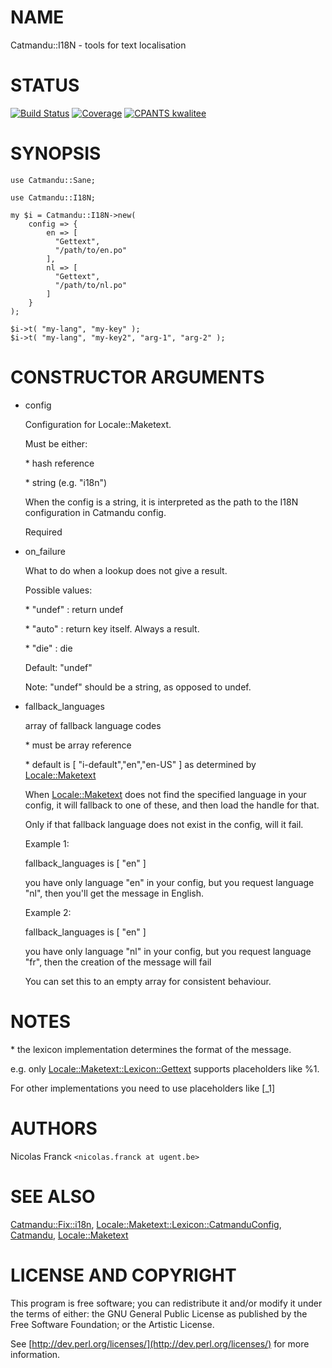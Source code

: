 # NAME

Catmandu::I18N - tools for text localisation

# STATUS

[![Build Status](https://travis-ci.org/LibreCat/Catmandu-I18N.svg?branch=master)](https://travis-ci.org/LibreCat/Catmandu-I18N)
[![Coverage](https://coveralls.io/repos/LibreCat/Catmandu-I18N/badge.png?branch=master)](https://coveralls.io/r/LibreCat/Catmandu-I18N)
[![CPANTS kwalitee](https://cpants.cpanauthors.org/dist/Catmandu-I18N.png)](https://cpants.cpanauthors.org/dist/Catmandu-I18N)

# SYNOPSIS

    use Catmandu::Sane;

    use Catmandu::I18N;

    my $i = Catmandu::I18N->new(
        config => {
            en => [
              "Gettext",
              "/path/to/en.po"
            ],
            nl => [
              "Gettext",
              "/path/to/nl.po"
            ]
        }
    );

    $i->t( "my-lang", "my-key" );
    $i->t( "my-lang", "my-key2", "arg-1", "arg-2" );

# CONSTRUCTOR ARGUMENTS

- config

    Configuration for Locale::Maketext.

    Must be either:

    \* hash reference

    \* string (e.g. "i18n")

    When the config is a string, it is interpreted as the path to the I18N configuration in Catmandu config.

    Required

- on\_failure

    What to do when a lookup does not give a result.

    Possible values:

    \* "undef" : return undef

    \* "auto" : return key itself. Always a result.

    \* "die" : die

    Default: "undef"

    Note: "undef" should be a string, as opposed to undef.

- fallback\_languages

    array of fallback language codes

    \* must be array reference

    \* default is \[ "i-default","en","en-US" \] as determined by [Locale::Maketext](https://metacpan.org/pod/Locale::Maketext)

    When [Locale::Maketext](https://metacpan.org/pod/Locale::Maketext) does not find the specified language in your config, it
    will fallback to one of these, and then load the handle for that.

    Only if that fallback language does not exist in the config, will it fail.

    Example 1:

    fallback\_languages is \[ "en" \]

    you have only language "en" in your config, but you request language "nl",
    then you'll get the message in English.

    Example 2:

    fallback\_languages is \[ "en" \]

    you have only language "nl" in your config, but you request language "fr",
    then the creation of the message will fail

    You can set this to an empty array for consistent behaviour.

# NOTES

\* the lexicon implementation determines the format of the message.

e.g. only [Locale::Maketext::Lexicon::Gettext](https://metacpan.org/pod/Locale::Maketext::Lexicon::Gettext) supports placeholders like %1.

For other implementations you need to use placeholders like \[\_1\]

# AUTHORS

Nicolas Franck `<nicolas.franck at ugent.be>`

# SEE ALSO

[Catmandu::Fix::i18n](https://metacpan.org/pod/Catmandu::Fix::i18n), [Locale::Maketext::Lexicon::CatmanduConfig](https://metacpan.org/pod/Locale::Maketext::Lexicon::CatmanduConfig), [Catmandu](https://metacpan.org/pod/Catmandu), [Locale::Maketext](https://metacpan.org/pod/Locale::Maketext)

# LICENSE AND COPYRIGHT

This program is free software; you can redistribute it and/or modify it
under the terms of either: the GNU General Public License as published
by the Free Software Foundation; or the Artistic License.

See [http://dev.perl.org/licenses/](http://dev.perl.org/licenses/) for more information.
